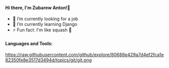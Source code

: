 #### Hi there, I'm Zubarew Anton!👋

- 🔭 I’m currently looking for a job
- 🌱 I’m currently learning Django
- ⚡ Fun fact: I'm like squash :tennis:

#### Languages and Tools:
https://raw.githubusercontent.com/github/explore/80688e429a7d4ef2fca1e82350fe8e3517d3494d/topics/git/git.png

